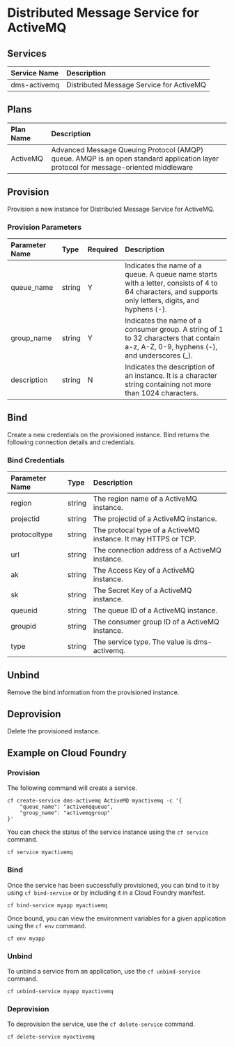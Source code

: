 # Distributed Message Service for ActiveMQ

## Services

| Service Name                   | Description
|:-------------------------------|:-----------
| dms-activemq                   | Distributed Message Service for ActiveMQ

## Plans

| Plan Name                      | Description
|:-------------------------------|:-----------
| ActiveMQ                       | Advanced Message Queuing Protocol (AMQP) queue. AMQP is an open standard application layer protocol for message-oriented middleware

## Provision

Provision a new instance for Distributed Message Service for ActiveMQ.

### Provision Parameters

| Parameter Name               | Type       | Required  | Description
|:-----------------------------|:-----------|:----------|:-----------
| queue_name                   | string     | Y         | Indicates the name of a queue. A queue name starts with a letter, consists of 4 to 64 characters, and supports only letters, digits, and hyphens (-).
| group_name                   | string     | Y         | Indicates the name of a consumer group. A string of 1 to 32 characters that contain a-z, A-Z, 0-9, hyphens (-), and underscores (_).
| description                  | string     | N         | Indicates the description of an instance. It is a character string containing not more than 1024 characters.

## Bind

Create a new credentials on the provisioned instance.
Bind returns the following connection details and credentials.

### Bind Credentials

| Parameter Name         | Type       | Description
|:-----------------------|:-----------|:-----------
| region                 | string     | The region name of a ActiveMQ instance.
| projectid              | string     | The projectid of a ActiveMQ instance.
| protocoltype           | string     | The protocal type of a ActiveMQ instance. It may HTTPS or TCP.
| url                    | string     | The connection address of a ActiveMQ instance.
| ak                     | string     | The Access Key of a ActiveMQ instance.
| sk                     | string     | The Secret Key of a ActiveMQ instance.
| queueid                | string     | The queue ID of a ActiveMQ instance.
| groupid                | string     | The consumer group ID of a ActiveMQ instance.
| type                   | string     | The service type. The value is dms-activemq.

## Unbind

Remove the bind information from the provisioned instance.

## Deprovision

Delete the provisioned instance.

## Example on Cloud Foundry

### Provision

The following command will create a service.

```
cf create-service dms-activemq ActiveMQ myactivemq -c '{
    "queue_name": "activemqqueue",
    "group_name": "activemqgroup"
}'
```

You can check the status of the service instance using the `cf service` command.

```
cf service myactivemq
```

### Bind

Once the service has been successfully provisioned, you can bind to it by using
`cf bind-service` or by including it in a Cloud Foundry manifest.

```
cf bind-service myapp myactivemq
```

Once bound, you can view the environment variables for a given application using the `cf env` command.

```
cf env myapp
```

### Unbind

To unbind a service from an application, use the `cf unbind-service` command.

```
cf unbind-service myapp myactivemq
```

### Deprovision

To deprovision the service, use the `cf delete-service` command.

```
cf delete-service myactivemq
```
